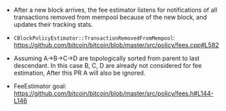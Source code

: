 - After a new block arrives, the fee estimator listens for notifications of all transactions removed from mempool because of the new block, and updates their tracking stats.
- `CBlockPolicyEstimator::TransactionRemovedFromMempool`: https://github.com/bitcoin/bitcoin/blob/master/src/policy/fees.cpp#L582

- Assuming A->B->C->D are topologically sorted from parent to last descendant. In this case B, C, D are already not considered for fee estimation, After this PR A will also be ignored.
- FeeEstimator goal: https://github.com/bitcoin/bitcoin/blob/master/src/policy/fees.h#L144-L146
